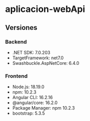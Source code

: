 # aplicacion-webApi
## Versiones

### Backend
- .NET SDK: 7.0.203  
- TargetFramework: net7.0  
- Swashbuckle.AspNetCore: 6.4.0
  
### Frontend
- Node.js: 18.19.0  
- npm: 10.2.3  
- Angular CLI: 16.2.16  
- @angular/core: 16.2.0
- Package Manager: npm 10.2.3
- bootstrap: 5.3.5 

